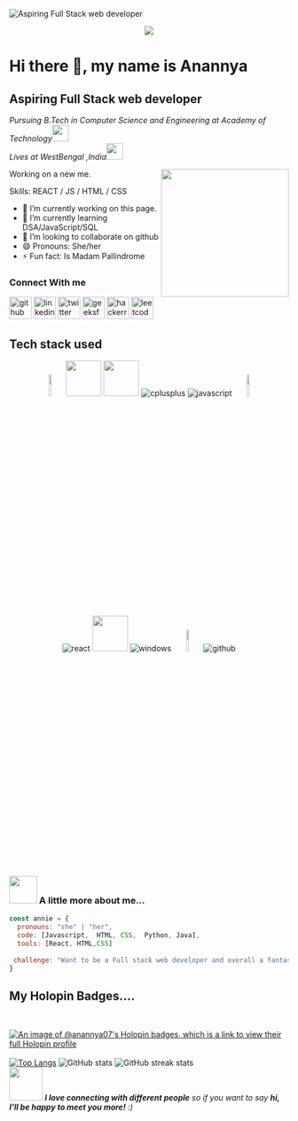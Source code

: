 ![Aspiring Full Stack web developer](https://cdn.videoplasty.com/animation/chill-coding-programming-lo-fi-animation-stock-animation-21874-1024x576.jpg)
<p align="center"><img src="https://i.imgur.com/A6bWGFl.gif"/></p>

# **Hi there 👋, my name is Anannya**

## **Aspiring Full Stack web developer**
<p><em>Pursuing B.Tech in Computer Science and Engineering at Academy of Technology<img src="https://media.giphy.com/media/fYSnHlufseco8Fh93Z/giphy.gif" width="30"></br>Lives at WestBengal ,India<img src="https://media.giphy.com/media/WUlplcMpOCEmTGBtBW/giphy.gif" width="30"> 
</em></p>

Working on a new me.
  <img align='right' src="https://media.giphy.com/media/ieyl9zmCjO4b4t6qoY/giphy.gif" width="230">

Skills:  REACT / JS / HTML / CSS

- 🔭 I’m currently working on this page. 
- 🌱 I’m currently learning DSA/JavaScript/SQL 
- 👯 I’m looking to collaborate on github 
- 😄 Pronouns: She/her 
- ⚡ Fun fact: Is Madam Pallindrome
### **Connect With me**

[<img src='https://cdn.jsdelivr.net/npm/simple-icons@3.0.1/icons/github.svg' alt='github' height='40'>](https://github.com/anannya07)  [<img src='https://cdn.jsdelivr.net/npm/simple-icons@3.0.1/icons/linkedin.svg' alt='linkedin' height='40'>](https://www.linkedin.com/in/anannya-guchait-14447b220/)  [<img src='https://cdn.jsdelivr.net/npm/simple-icons@3.0.1/icons/twitter.svg' alt='twitter' height='40'>](https://twitter.com/Anannya656648)  [<img src='https://cdn.jsdelivr.net/npm/simple-icons@3.0.1/icons/geeksforgeeks.svg' alt='geeksforgeeks' height='40'>](https://auth.geeksforgeeks.org/user/anannyagux72k)  [<img src='https://cdn.jsdelivr.net/npm/simple-icons@3.0.1/icons/hackerrank.svg' alt='hackerrank' height='40'>](https://www.hackerrank.com/anannyaguchait72)  [<img src='https://cdn.jsdelivr.net/npm/simple-icons@3.0.1/icons/leetcode.svg' alt='leetcode' height='40'>](https://leetcode.com/anannyaguchait72/)  

## **Tech stack used**
<p align="center">
<code><img width="10%" src="https://www.vectorlogo.zone/logos/python/python-ar21.svg"></code>
        <img height="64px" src="https://cdn.svgporn.com/logos/css-3.svg">
        <img height="64px" src="https://cdn.svgporn.com/logos/html-5.svg">
<img src="https://img.shields.io/badge/C++-4B0082.svg?style=for-the-badge&logo=c%2B%2B&logoColor=4B0082&labelColor=ffffff" alt="cplusplus">
<img src="https://img.shields.io/badge/JS-f5f542.svg?style=for-the-badge&logo=javascript&logoColor=f5f542&labelColor=ffffff" alt="javascript">
<code><img width="10%" src="https://www.vectorlogo.zone/logos/java/java-ar21.svg"></code>
</p><br>
<p align="center">					    
<img src="https://img.shields.io/badge/react-61DAFB.svg?style=for-the-badge&logo=react&logoColor=61DAFB&labelColor=ffffff" alt="react">
        <img height="64px" src="https://cdn.svgporn.com/logos/visual-studio-code.svg">
<img src="https://img.shields.io/badge/windows-3795fa.svg?style=for-the-badge&logo=windows&logoColor=3795fa&labelColor=ffffff" alt="windows">
<code><img width="10%" src="https://www.vectorlogo.zone/logos/git-scm/git-scm-ar21.svg"></code>
<img src="https://img.shields.io/badge/github-black.svg?style=for-the-badge&logo=github&logoColor=black&labelColor=ffffff" alt="github">

</p><br>



### <img src="https://media.giphy.com/media/VgCDAzcKvsR6OM0uWg/giphy.gif" width="50"> A little more about me...  

```javascript
const annie = {
  pronouns: "she" | "her",
  code: [Javascript,  HTML, CSS,  Python, Java],
  tools: [React, HTML,CSS]
 
 challenge: "Want to be a Full stack web developer and overall a fantastic human being"
}
```
## **My Holopin Badges....**
<br>

[![An image of @anannya07's Holopin badges, which is a link to view their full Holopin profile](https://holopin.me/anannya07)](https://holopin.io/@anannya07)
<br>
<br>
[![Top Langs](https://github-readme-stats.vercel.app/api/top-langs/?username=anannya07)](https://github.com/anuraghazra/github-readme-stats)
  ![GitHub stats](https://github-readme-stats.vercel.app/api?username=anannya07&show_icons=true)   ![GitHub streak stats](https://streak-stats.demolab.com/?user=anannya07)  
<img src="https://media.giphy.com/media/LnQjpWaON8nhr21vNW/giphy.gif" width="60"> <em><b>I love connecting with different people</b> so if you want to say <b>hi, I'll be happy to meet you more!</b> :)</em>






